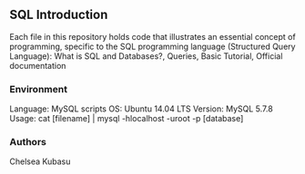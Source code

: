 ## SQL Introduction
Each file in this repository holds code that illustrates an essential concept of programming, specific to the SQL programming language (Structured Query Language): What is SQL and Databases?, Queries, Basic Tutorial, Official documentation

### Environment
Language: MySQL scripts
OS: Ubuntu 14.04 LTS
Version: MySQL 5.7.8
Usage: cat [filename] | mysql -hlocalhost -uroot -p [database]

### Authors
Chelsea Kubasu
